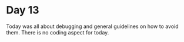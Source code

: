 # Day 13
Today was all about debugging and general guidelines on how to avoid them. There is no coding aspect for today.